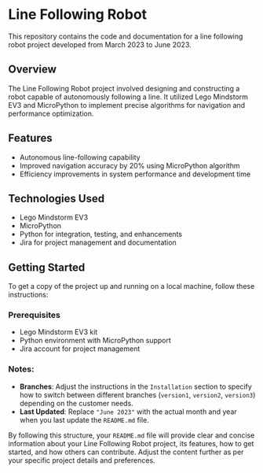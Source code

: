 # Line Following Robot

This repository contains the code and documentation for a line following robot project developed from March 2023 to June 2023.

## Overview

The Line Following Robot project involved designing and constructing a robot capable of autonomously following a line. It utilized Lego Mindstorm EV3 and MicroPython to implement precise algorithms for navigation and performance optimization.

## Features

- Autonomous line-following capability
- Improved navigation accuracy by 20% using MicroPython algorithm
- Efficiency improvements in system performance and development time

## Technologies Used

- Lego Mindstorm EV3
- MicroPython
- Python for integration, testing, and enhancements
- Jira for project management and documentation

## Getting Started

To get a copy of the project up and running on a local machine, follow these instructions:

### Prerequisites

- Lego Mindstorm EV3 kit
- Python environment with MicroPython support
- Jira account for project management


### Notes:

- **Branches**: Adjust the instructions in the `Installation` section to specify how to switch between different branches (`version1`, `version2`, `version3`) depending on the customer needs.
- **Last Updated**: Replace `"June 2023"` with the actual month and year when you last update the `README.md` file.

By following this structure, your `README.md` file will provide clear and concise information about your Line Following Robot project, its features, how to get started, and how others can contribute. Adjust the content further as per your specific project details and preferences.
